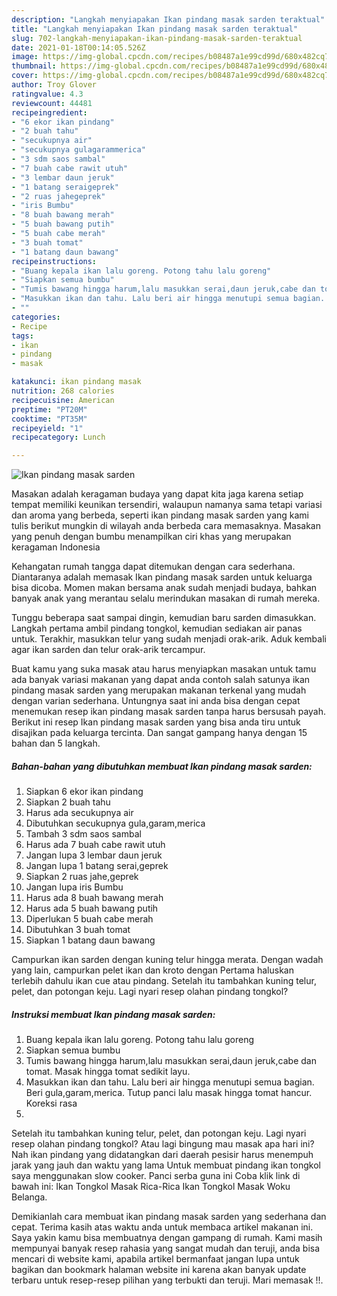 ```yaml
---
description: "Langkah menyiapakan Ikan pindang masak sarden teraktual"
title: "Langkah menyiapakan Ikan pindang masak sarden teraktual"
slug: 702-langkah-menyiapakan-ikan-pindang-masak-sarden-teraktual
date: 2021-01-18T00:14:05.526Z
image: https://img-global.cpcdn.com/recipes/b08487a1e99cd99d/680x482cq70/ikan-pindang-masak-sarden-foto-resep-utama.jpg
thumbnail: https://img-global.cpcdn.com/recipes/b08487a1e99cd99d/680x482cq70/ikan-pindang-masak-sarden-foto-resep-utama.jpg
cover: https://img-global.cpcdn.com/recipes/b08487a1e99cd99d/680x482cq70/ikan-pindang-masak-sarden-foto-resep-utama.jpg
author: Troy Glover
ratingvalue: 4.3
reviewcount: 44481
recipeingredient:
- "6 ekor ikan pindang"
- "2 buah tahu"
- "secukupnya air"
- "secukupnya gulagarammerica"
- "3 sdm saos sambal"
- "7 buah cabe rawit utuh"
- "3 lembar daun jeruk"
- "1 batang seraigeprek"
- "2 ruas jahegeprek"
- "iris Bumbu"
- "8 buah bawang merah"
- "5 buah bawang putih"
- "5 buah cabe merah"
- "3 buah tomat"
- "1 batang daun bawang"
recipeinstructions:
- "Buang kepala ikan lalu goreng. Potong tahu lalu goreng"
- "Siapkan semua bumbu"
- "Tumis bawang hingga harum,lalu masukkan serai,daun jeruk,cabe dan tomat. Masak hingga tomat sedikit layu."
- "Masukkan ikan dan tahu. Lalu beri air hingga menutupi semua bagian. Beri gula,garam,merica. Tutup panci lalu masak hingga tomat hancur. Koreksi rasa"
- ""
categories:
- Recipe
tags:
- ikan
- pindang
- masak

katakunci: ikan pindang masak 
nutrition: 268 calories
recipecuisine: American
preptime: "PT20M"
cooktime: "PT35M"
recipeyield: "1"
recipecategory: Lunch

---
```



![Ikan pindang masak sarden](https://img-global.cpcdn.com/recipes/b08487a1e99cd99d/680x482cq70/ikan-pindang-masak-sarden-foto-resep-utama.jpg)

Masakan adalah keragaman budaya yang dapat kita jaga karena setiap tempat memiliki keunikan tersendiri, walaupun namanya sama tetapi variasi dan aroma yang berbeda, seperti ikan pindang masak sarden yang kami tulis berikut mungkin di wilayah anda berbeda cara memasaknya. Masakan yang penuh dengan bumbu menampilkan ciri khas yang merupakan keragaman Indonesia

Kehangatan rumah tangga dapat ditemukan dengan cara sederhana. Diantaranya adalah memasak Ikan pindang masak sarden untuk keluarga bisa dicoba. Momen makan bersama anak sudah menjadi budaya, bahkan banyak anak yang merantau selalu merindukan masakan di rumah mereka.

Tunggu beberapa saat sampai dingin, kemudian baru sarden dimasukkan. Langkah pertama ambil pindang tongkol, kemudian sediakan air panas untuk. Terakhir, masukkan telur yang sudah menjadi orak-arik. Aduk kembali agar ikan sarden dan telur orak-arik tercampur.

Buat kamu yang suka masak atau harus menyiapkan masakan untuk tamu ada banyak variasi makanan yang dapat anda contoh salah satunya ikan pindang masak sarden yang merupakan makanan terkenal yang mudah dengan varian sederhana. Untungnya saat ini anda bisa dengan cepat menemukan resep ikan pindang masak sarden tanpa harus bersusah payah.
Berikut ini resep Ikan pindang masak sarden yang bisa anda tiru untuk disajikan pada keluarga tercinta. Dan sangat gampang hanya dengan 15 bahan dan 5 langkah.


<!--inarticleads1-->

##### Bahan-bahan yang dibutuhkan membuat Ikan pindang masak sarden:

1. Siapkan 6 ekor ikan pindang
1. Siapkan 2 buah tahu
1. Harus ada secukupnya air
1. Dibutuhkan secukupnya gula,garam,merica
1. Tambah 3 sdm saos sambal
1. Harus ada 7 buah cabe rawit utuh
1. Jangan lupa 3 lembar daun jeruk
1. Jangan lupa 1 batang serai,geprek
1. Siapkan 2 ruas jahe,geprek
1. Jangan lupa iris Bumbu
1. Harus ada 8 buah bawang merah
1. Harus ada 5 buah bawang putih
1. Diperlukan 5 buah cabe merah
1. Dibutuhkan 3 buah tomat
1. Siapkan 1 batang daun bawang


Campurkan ikan sarden dengan kuning telur hingga merata. Dengan wadah yang lain, campurkan pelet ikan dan kroto dengan Pertama haluskan terlebih dahulu ikan cue atau pindang. Setelah itu tambahkan kuning telur, pelet, dan potongan keju. Lagi nyari resep olahan pindang tongkol? 

<!--inarticleads2-->

##### Instruksi membuat  Ikan pindang masak sarden:

1. Buang kepala ikan lalu goreng. Potong tahu lalu goreng
1. Siapkan semua bumbu
1. Tumis bawang hingga harum,lalu masukkan serai,daun jeruk,cabe dan tomat. Masak hingga tomat sedikit layu.
1. Masukkan ikan dan tahu. Lalu beri air hingga menutupi semua bagian. Beri gula,garam,merica. Tutup panci lalu masak hingga tomat hancur. Koreksi rasa
1. 


Setelah itu tambahkan kuning telur, pelet, dan potongan keju. Lagi nyari resep olahan pindang tongkol? Atau lagi bingung mau masak apa hari ini? Nah ikan pindang yang didatangkan dari daerah pesisir harus menempuh jarak yang jauh dan waktu yang lama Untuk membuat pindang ikan tongkol saya menggunakan slow cooker. Panci serba guna ini Coba klik link di bawah ini: Ikan Tongkol Masak Rica-Rica Ikan Tongkol Masak Woku Belanga. 

Demikianlah cara membuat ikan pindang masak sarden yang sederhana dan cepat. Terima kasih atas waktu anda untuk membaca artikel makanan ini. Saya yakin kamu bisa membuatnya dengan gampang di rumah. Kami masih mempunyai banyak resep rahasia yang sangat mudah dan teruji, anda bisa mencari di website kami, apabila artikel bermanfaat jangan lupa untuk bagikan dan bookmark halaman website ini karena akan banyak update terbaru untuk resep-resep pilihan yang terbukti dan teruji. Mari memasak !!. 
